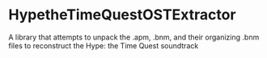 # HypetheTimeQuestOSTExtractor
A library that attempts to unpack the .apm, .bnm, and their organizing .bnm files to reconstruct the Hype: the Time Quest soundtrack
